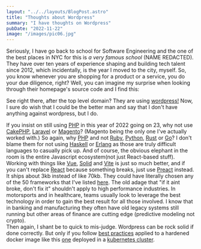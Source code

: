 ```yaml
---
layout: "../../layouts/BlogPost.astro"
title: "Thoughts about Wordpress"
summary: "I have thoughts on Wordpress"
pubDate: "2022-11-22"
image: "/images/pic06.jpg"
---
```


Seriously, I have go back to school for Software Engineering and the one of the best places in NYC for this is *a very famous school* (NAME REDACTED).  They have over ten years of experience shaping and building tech talent since 2012, which incidentally, is the year I moved to the city, myself.  So, you know whenever you are shopping for a product or a service, you do your due diligence, right?  Well, you can imagine my surprise when looking through their homepage's source code and I find this: 

 <link rel="mask-icon" href="https://aVeryFamousSchool.com/wp-content/themes/famous-school/assets/images/favicons/safari-pinned-tab.svg" color="#00b3e6">

 See right there, after the top level domain? They are using [wordpress!](https://wordpress.org/) Now, I sure do wish that I could be the better man and say that I don't have anything against wordpress, but I do.

 If you insist on still using [PHP](https://phplang.org/) in this year of 2022 going on 23, why not use [CakePHP](https://cakephp.org/), [Laravel](https://laravel.com/) or [Magento](https://www.magento.com)? (Magento being the only one I've actually worked with.)  So again, why [PHP](https://phplang.org/) and not [Ruby](https://www.ruby-lang.org/en/), [Python](https://www.python.org/), [Rust](https://www.rust-lang.org/) or [Go](https://go.dev/)?  I don't blame them for not using [Haskell](https://www.haskell.org/) or [Erlang](https://www.erlang.org/) as those are truly difficult languages to casually pick up.  And of course, the obvious elephant in the room is the entire Javascript ecosystem(not just React-based stuff). Working with things like [Vue](https://vuejs.org/), [Solid](https://www.solidjs.com/) and  [Vite](https://vitejs.dev/) is just so much better, and if you can't replace [React](https://reactjs.org/) because something breaks, just use [Preact](https://preactjs.com/) instead.  It ships about 3kb instead of like 70kb.  They could have literally chosen any of the 50 frameworks that I've listed [here](). 
 The old adage that "if it aint broke, don't fix it" shouldn't apply to high performance industries.  In motorsports and in healthcare, teams usually 
look to leverage the best technology in order to gain the best result for all those involved.  I know that in banking and manufacturing they often have old legacy systems still running but other areas of finance are cutting edge (predictive modeling not crypto).  
Then again, I shant be to quick to mis-judge.  Wordpress can be rock solid if done correctly.  But only if you follow [best practices](https://github.com/dale-c-anderson/hardened-wordpress) applied to a hardened docker image like this [one](https://hub.docker.com/r/rapidfort/wordpress) deployed in a [kubernetes cluster](https://github.com/riotkit-org/wordpress-hardened).